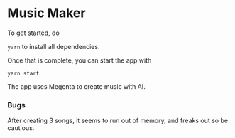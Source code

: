 # Music Maker

To get started, do

`yarn` to install all dependencies.

 Once that is complete, you can start the app with
 
 `yarn start`
 
 The app uses Megenta to create music with AI.
 
 ### Bugs
 
 After creating 3 songs, it seems to run out of memory, and freaks out so be cautious.
